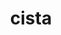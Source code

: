---
title: cista
meaning: chest, box
ch: 10
pos: noun
stem: cist
genend: ae
genhyph: -ae
abbgender: f.
abbgender2: fem.
gender: feminine
declension: first
---